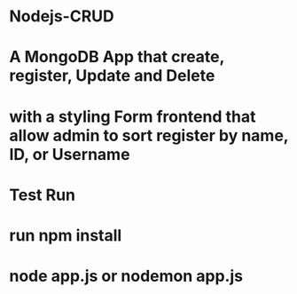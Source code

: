 # Nodejs-CRUD
# A MongoDB App that create, register, Update and Delete 
# with a styling Form frontend that allow admin to sort register by name, ID, or Username


# Test Run
# run npm install
# node app.js or nodemon app.js
